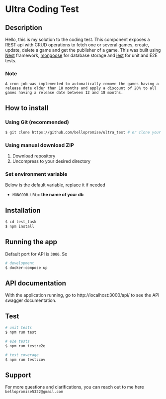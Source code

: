 # Ultra Coding Test

## Description

Hello, this is my solution to the coding test. This component exposes a REST api with CRUD operations to fetch one or several games, create, update, delete a game and get the publisher of a game.  This was built using [Nest](https://github.com/nestjs/nest) framework, [mongoose](https://mongoosejs.com/) for database storage and [jest](https://jestjs.io/) for unit and E2E tests.

### Note
    A cron job was implemented to automatically remove the games having a release date older than 18 months and apply a discount of 20% to all games having a release date between 12 and 18 months.

## How to install

### Using Git (recommended)

```sh
$ git clone https://github.com/bellopromise/ultra_test # or clone your own fork
```

### Using manual download ZIP

1.  Download repository
2.  Uncompress to your desired directory
   
### Set environment variable

Below is the default variable, replace it if needed

-   `MONGODB_URL`= **the name of your db**


## Installation

```bash
$ cd test_task
$ npm install
```

## Running the app

Default port for API is `3000`. So 
```bash
# development
$ docker-compose up
```

## API documentation

With the application running, go to http://localhost:3000/api/ to see the API swagger documentation.

## Test

```bash
# unit tests
$ npm run test

# e2e tests
$ npm run test:e2e

# test coverage
$ npm run test:cov
```

## Support
For more questions and clarifications, you can reach out to me here `bellopromise5322@gmail.com`




